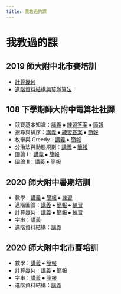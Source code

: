 ```yaml
---
title: 我教過的課
---
```

# 我教過的課

## 2019 師大附中北市賽培訓
- [計算幾何](https://hackmd.io/@wiwiho/SJJJXCuKr/)
- [進階資料結構與莫隊算法](https://hackmd.io/@wiwiho/SJPF5GrqB)

## 108 下學期師大附中電算社社課
- 競賽基本知識：[講義](https://drive.google.com/file/d/1zKU1k9WOu37fmAHyaePmZEI_jwDM81s4/view?usp=sharing) ⦁ [練習答案](https://drive.google.com/file/d/1sDuIcpVw-L1yX6pAvRcY7DMBp9GRtb_s/view?usp=sharing) ⦁ [簡報](https://hackmd.io/@wiwiho/crc1082algo01)
- 搜尋與排序：[講義](https://drive.google.com/open?id=1j_4irJ5BqZwv3XJ5rAQ_ZZm8gS0_WQq2) ⦁ [練習答案](https://drive.google.com/open?id=1aAV-l5eUdbvAdWIjmjUKtI7MEDQuJxZ2) ⦁ [簡報](https://hackmd.io/@wiwiho/crc1082algo02)
- 枚舉與 Greedy：[講義](https://drive.google.com/file/d/16Vkr0CEnEle5QeqGRqr2bqPN2rZTPupZ/view?usp=sharing) ⦁ [簡報](https://hackmd.io/@wiwiho/crc1082algo03)
- 分治法與動態規劃：[講義](https://drive.google.com/file/d/1SxuBzDDbgmpo2j2PyXEQ2Oe8BgVqM_DH/view?usp=sharing) ⦁ [簡報](https://hackmd.io/@wiwiho/crc1082algo04)
- 圖論 I：[講義](https://drive.google.com/file/d/1ULVU0j--X5j_9WDWDchr2rnfosfb2hw-/view?usp=sharing) ⦁ [簡報](https://hackmd.io/@wiwiho/crc1082algo05)
- 圖論 II：[講義](https://drive.google.com/file/d/1RlfGR9POKmnsloUOh8jMxZS9rxnDr_nE/view?usp=sharing) ⦁ [簡報](https://hackmd.io/@wiwiho/crc1082algo06)

## 2020 師大附中暑期培訓
- 數學：[講義](https://drive.google.com/file/d/1xXk20zUGjOW5w06peq-lTYuqHWek7qDe/view?usp=sharing) ⦁ [簡報](https://drive.google.com/file/d/1X74agYn6VgjSCQRgyg9HDxbfx_sQ14zZ/view?usp=sharing) ⦁ [練習](https://hackmd.io/@wiwiho/HSNU2020summer-math)
- 進階圖論：[講義](https://drive.google.com/file/d/1oc8ABGO5HGYkgOOyu5fNtAqYZJPjG4ez/view?usp=sharing) ⦁ [簡報](https://drive.google.com/file/d/1N4q3zE--x3F5J82zfhTV9yY-yB8YTVjV/view?usp=sharing) ⦁ [練習](https://hackmd.io/@wiwiho/HSNU2020summer-advgraph)
- 計算幾何：[講義](https://drive.google.com/file/d/1D0ot4yBTYOOMpw2n28K6gkB1_52A57TK/view?usp=sharing) ⦁ [簡報](https://drive.google.com/file/d/1vEVHiDmq7GqK2o5zymBYeXA_ikPqObIa/view?usp=sharing) ⦁ [練習](https://hackmd.io/@wiwiho/HSNU2020summer-geometry)
- 字串：[講義](https://drive.google.com/file/d/1tS7L3wzmiTr378iqfaSbfvoKbXHlfAjn/view?usp=sharing)
- 進階資料結構：[講義](https://drive.google.com/file/d/1q2I8a9bznxdF6_JynzxeDvNC3abKj6qc/view?usp=sharing)

## 2020 師大附中北市賽培訓
- 數學：[講義](https://drive.google.com/file/d/1UvWuy2TrVI64HowzogGRc9wZRjrjvXqx/view?usp=sharing) ⦁ [簡報](https://drive.google.com/file/d/1cfK5-c83It0nG0KPZRpDLZAPKO9IAxwv/view?usp=sharing)
- 計算幾何：[講義](https://drive.google.com/file/d/1m22T3llYm2DpTYcif54OwvXHJYo-CsLT/view?usp=sharing) ⦁ [簡報](https://drive.google.com/file/d/1nKskqTWaTC6oEaW57s5wcraQAeKJWL0x/view?usp=sharing)
- 字串：[講義](https://drive.google.com/file/d/1xnc89nQbvL2wcdHT3OUP2alRB0aHZP6K/view?usp=sharing) ⦁ [簡報](https://drive.google.com/file/d/1tn2FLrbTSDhPyDhA7jgHhdkzPVRNnvmb/view?usp=sharing)
- 進階資料結構：[講義](https://drive.google.com/file/d/1XT5vANL4HWSprjnR4FZ9qkoMFSEzH-vE/view?usp=sharing)

